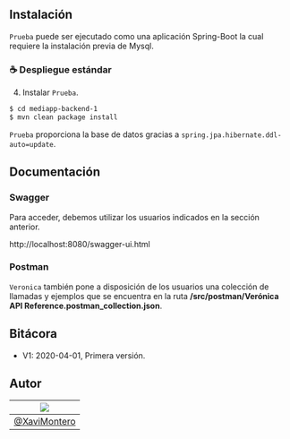  
## Instalación
`Prueba` puede ser ejecutado como una aplicación Spring-Boot la cual requiere la instalación previa de Mysql.

### :coffee: Despliegue estándar



4. Instalar `Prueba`.
```bash
$ cd mediapp-backend-1
$ mvn clean package install
```

`Prueba` proporciona la base de datos gracias a `spring.jpa.hibernate.ddl-auto=update`.

 

 

## Documentación
### Swagger
Para acceder, debemos utilizar los usuarios indicados en la sección anterior.

http://localhost:8080/swagger-ui.html

### Postman
`Veronica` también pone a disposición de los usuarios una colección de llamadas y ejemplos que se encuentra en la ruta **/src/postman/Verónica API Reference.postman_collection.json**.

## Bitácora

- V1: 2020-04-01, Primera versión.
 

## Autor
| [![](https://avatars3.githubusercontent.com/u/24358710?s=40&v=4)](https://github.com/xavimontero) |
|-|
| [@XaviMontero](https://github.com/xavimontero) |

 
